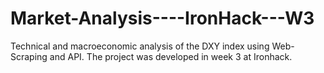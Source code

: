 # Market-Analysis----IronHack---W3
Technical and macroeconomic analysis of the DXY index using Web-Scraping and API. The project was developed in week 3 at Ironhack.
